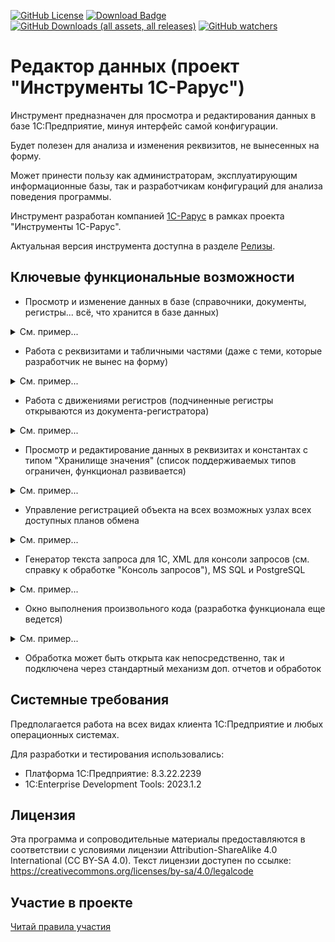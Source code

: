 [![GitHub License](https://img.shields.io/github/license/rarus/dataeditor)](https://github.com/rarus/dataeditor/tree/main?tab=CC-BY-SA-4.0-1-ov-file#CC-BY-SA-4.0-1-ov-file)
[![Download Badge](https://img.shields.io/badge/download-DataEditor.epf-blue)](https://github.com/rarus/dataeditor/releases/latest/download/DataEditor.epf)
[![GitHub Downloads (all assets, all releases)](https://img.shields.io/github/downloads/rarus/dataeditor/total)](https://github.com/rarus/dataeditor/releases)
[![GitHub watchers](https://img.shields.io/github/watchers/rarus/dataeditor)](https://github.com/rarus/dataeditor)


# Редактор данных (проект "Инструменты 1С-Рарус")

Инструмент предназначен для просмотра и редактирования данных в базе 1С:Предприятие, минуя интерфейс самой конфигурации.

Будет полезен для анализа и изменения реквизитов, не вынесенных на форму.

Может принести пользу как администраторам, эксплуатирующим информационные базы, так и разработчикам конфигураций для анализа поведения программы.

Инструмент разработан компанией [1C-Рарус](https://rarus.ru/) в рамках проекта "Инструменты 1С-Рарус".

Актуальная версия инструмента доступна в разделе [Релизы](https://github.com/rarus/dataeditor/releases/latest).


## Ключевые функциональные возможности

- Просмотр и изменение данных в базе (справочники, документы, регистры... всё, что хранится в базе данных)

<details>
<summary markdown="span">См. пример...</summary>

![](/docs/images/1.gif)

</details>

- Работа с реквизитами и табличными частями (даже с теми, которые разработчик не вынес на форму)

<details>
<summary markdown="span">См. пример...</summary>

![](/docs/images/2.1.gif)

![](/docs/images/2.2.gif)

</details>

- Работа с движениями регистров (подчиненные регистры открываются из документа-регистратора)

<details>
<summary markdown="span">См. пример...</summary>

![](/docs/images/3.gif)

</details>

- Просмотр и редактирование данных в реквизитах и константах с типом "Хранилище значения" (список поддерживаемых типов ограничен, функционал развивается)

<details>
<summary markdown="span">См. пример...</summary>

![](/docs/images/4.gif)

</details>

- Управление регистрацией объекта на всех возможных узлах всех доступных планов обмена

<details>
<summary markdown="span">См. пример...</summary>

![](/docs/images/5.gif)

</details>

- Генератор текста запроса для 1С, XML для консоли запросов (см. справку к обработке "Консоль запросов"), MS SQL и PostgreSQL

<details>
<summary markdown="span">См. пример...</summary>

![](/docs/images/6.gif)

</details>

- Окно выполнения произвольного кода (разработка функционала еще ведется)

<details>
<summary markdown="span">См. пример...</summary>

![](/docs/images/7.gif)

</details>

- Обработка может быть открыта как непосредственно, так и подключена через стандартный механизм доп. отчетов и обработок


## Системные требования

Предполагается работа на всех видах клиента 1С:Предприятие и любых операционных системах.

Для разработки и тестирования использовались:
- Платформа 1С:Предприятие: 8.3.22.2239
- 1C:Enterprise Development Tools: 2023.1.2


## Лицензия

Эта программа и сопроводительные материалы предоставляются в соответствии с условиями лицензии Attribution-ShareAlike 4.0 International (CC BY-SA 4.0). Текст лицензии доступен по ссылке: https://creativecommons.org/licenses/by-sa/4.0/legalcode


## Участие в проекте

[Читай правила участия](CONTRIBUTING.md)
